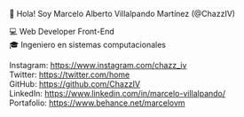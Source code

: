 👋 Hola! Soy Marcelo Alberto Villalpando Martínez (@ChazzIV)

💻 Web Developer Front-End <br>
🎓 Ingeniero en sistemas computacionales  <br>

   Instagram:  https://www.instagram.com/chazz_iv  <br>
     Twitter:  https://twitter.com/home  <br>
      GitHub:  https://github.com/ChazzIV  <br>
    LinkedIn:  https://www.linkedin.com/in/marcelo-villalpando/  <br>
  Portafolio:  https://www.behance.net/marcelovm  <br>

